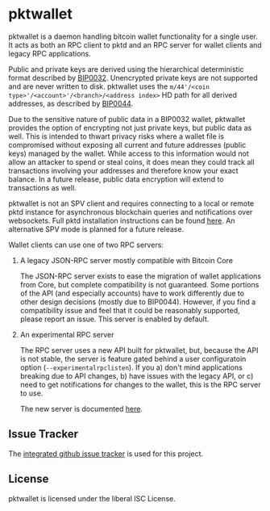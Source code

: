 pktwallet
=========

pktwallet is a daemon handling bitcoin wallet functionality for a
single user.  It acts as both an RPC client to pktd and an RPC server
for wallet clients and legacy RPC applications.

Public and private keys are derived using the hierarchical
deterministic format described by
[BIP0032](https://github.com/bitcoin/bips/blob/master/bip-0032.mediawiki).
Unencrypted private keys are not supported and are never written to
disk.  pktwallet uses the
`m/44'/<coin type>'/<account>'/<branch>/<address index>`
HD path for all derived addresses, as described by
[BIP0044](https://github.com/bitcoin/bips/blob/master/bip-0044.mediawiki).

Due to the sensitive nature of public data in a BIP0032 wallet,
pktwallet provides the option of encrypting not just private keys, but
public data as well.  This is intended to thwart privacy risks where a
wallet file is compromised without exposing all current and future
addresses (public keys) managed by the wallet. While access to this
information would not allow an attacker to spend or steal coins, it
does mean they could track all transactions involving your addresses
and therefore know your exact balance.  In a future release, public data
encryption will extend to transactions as well.

pktwallet is not an SPV client and requires connecting to a local or
remote pktd instance for asynchronous blockchain queries and
notifications over websockets.  Full pktd installation instructions
can be found [here](https://github.com/pkt-cash/pktd).  An alternative
SPV mode is planned for a future release.

Wallet clients can use one of two RPC servers:

  1. A legacy JSON-RPC server mostly compatible with Bitcoin Core

     The JSON-RPC server exists to ease the migration of wallet applications
     from Core, but complete compatibility is not guaranteed.  Some portions of
     the API (and especially accounts) have to work differently due to other
     design decisions (mostly due to BIP0044).  However, if you find a
     compatibility issue and feel that it could be reasonably supported, please
     report an issue.  This server is enabled by default.

  2. An experimental RPC server

     The RPC server uses a new API built for pktwallet, but, because the API is
	 not stable, the server is feature gated behind a user configuratoin option
	 (`--experimentalrpclisten`).  If you a) don't mind applications breaking
	 due to API changes, b) have issues with the legacy API, or c) need to get
	 notifications for changes to the wallet, this is the RPC server to use.

	 The new server is documented [here](./rpc/documentation/README.md).

## Issue Tracker

The [integrated github issue tracker](https://github.com/pkt-cash/pktd/issues)
is used for this project.

## License

pktwallet is licensed under the liberal ISC License.
